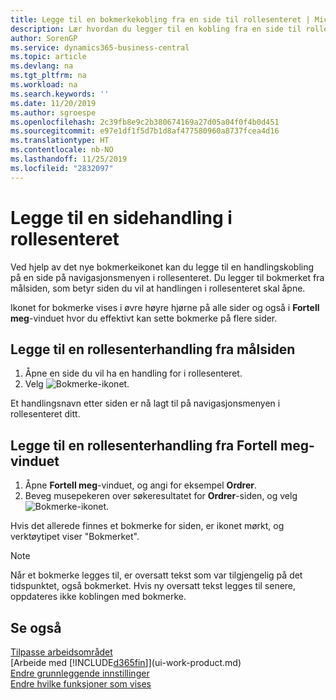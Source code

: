 ```yaml
---
title: Legge til en bokmerkekobling fra en side til rollesenteret | Microsoft Docs
description: Lær hvordan du legger til en kobling fra en side til rollesenteret.
author: SorenGP
ms.service: dynamics365-business-central
ms.topic: article
ms.devlang: na
ms.tgt_pltfrm: na
ms.workload: na
ms.search.keywords: ''
ms.date: 11/20/2019
ms.author: sgroespe
ms.openlocfilehash: 2c39fb8e9c2b380674169a27d05a04f0f4b0d451
ms.sourcegitcommit: e97e1df1f5d7b1d8af477580960a8737fcea4d16
ms.translationtype: HT
ms.contentlocale: nb-NO
ms.lasthandoff: 11/25/2019
ms.locfileid: "2832097"
---
```

# <a name="add-a-page-action-to-your-role-center"></a>Legge til en sidehandling i rollesenteret
Ved hjelp av det nye bokmerkeikonet kan du legge til en handlingskobling på en side på navigasjonsmenyen i rollesenteret. Du legger til bokmerket fra målsiden, som betyr siden du vil at handlingen i rollesenteret skal åpne.

Ikonet for bokmerke vises i øvre høyre hjørne på alle sider og også i **Fortell meg**-vinduet hvor du effektivt kan sette bokmerke på flere sider.

## <a name="to-add-a-role-center-action-from-the-target-page"></a>Legge til en rollesenterhandling fra målsiden
1. Åpne en side du vil ha en handling for i rollesenteret.
2. Velg ![Bokmerke](media/ui_bookmark_icon.png "Bokmerke")-ikonet.

Et handlingsnavn etter siden er nå lagt til på navigasjonsmenyen i rollesenteret ditt.

## <a name="to-add-a-role-center-action-from-the-tell-me-window"></a>Legge til en rollesenterhandling fra Fortell meg-vinduet
1. Åpne **Fortell meg**-vinduet, og angi for eksempel **Ordrer**.
2. Beveg musepekeren over søkeresultatet for **Ordrer**-siden, og velg ![Bokmerke](media/ui_bookmark_icon.png "Bokmerke")-ikonet.

Hvis det allerede finnes et bokmerke for siden, er ikonet mørkt, og verktøytipet viser "Bokmerket".

> [!NOTE]  
> Når et bokmerke legges til, er oversatt tekst som var tilgjengelig på det tidspunktet, også bokmerket. Hvis ny oversatt tekst legges til senere, oppdateres ikke koblingen med bokmerke.

## <a name="see-also"></a>Se også
[Tilpasse arbeidsområdet](ui-personalization-user.md)  
[Arbeide med [!INCLUDE[d365fin](includes/d365fin_md.md)]](ui-work-product.md)  
[Endre grunnleggende innstillinger](ui-change-basic-settings.md)  
[Endre hvilke funksjoner som vises](ui-experiences.md)  
